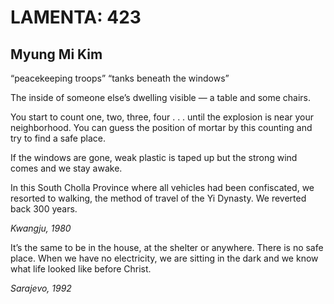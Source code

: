 # LAMENTA: 423
## Myung Mi Kim
“peacekeeping troops”
“tanks beneath the windows”


The inside of someone else’s dwelling visible — a table and some chairs.

You start to count one, two, three, four . . . until the explosion is near
your neighborhood.
You can guess the position of mortar by this counting and try to find a safe
place.

If the windows are gone, weak plastic is taped up but the strong wind comes
and we stay awake.




In this South Cholla Province where all vehicles had been confiscated, we
resorted to walking, the method of travel of the Yi Dynasty. We reverted back
300 years.

_Kwangju, 1980_




It’s the same to be in the house, at the shelter or anywhere. There is no safe
place.
When we have no electricity, we are sitting in the dark and we know what life
looked like before Christ.

 _Sarajevo, 1992_
